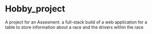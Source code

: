 # Hobby_project
A project for an Assesment. a full-stack build of a web application for a table to store information about a race and the drivers within the race

